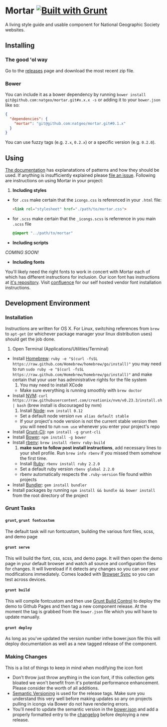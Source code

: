 # Mortar [![Built with Grunt](https://cdn.gruntjs.com/builtwith.png)](http://gruntjs.com/)

A living style guide and usable component for National Geographic Society websites.

## Installing

### The good 'ol way

Go to the [releases](https://github.com/natgeo/mortar/releases) page and download the most recent zip file.

### Bower

You can include it as a bower dependency by running `bower install git@github.com:natgeo/mortar.git#x.x.x -s` or adding it to your `bower.json` like so:

``` json
{
  "dependencies": {
    "mortar": "git@github.com:natgeo/mortar.git#0.1.x"
  }
}
```

You can use fuzzy tags (e.g. `2.x`, `0.2.x`) or a specific version (e.g. `0.2.0`).

## Using

[The documentation](http://natgeo.github.io/mortar/) has explanatations of patterns and how they should be used. If anything is insufficiently explained please [file an issue](https://github.com/natgeo/mortar/issues). Following are instructions on using Mortar in your project:

1. **Including styles**
  - for `.css` make certain that the `icongs.css` is referenced in your `.html` file:
    ```html
    <link rel="stylesheet" href="./path/to/mortar.css">
    ```
  - for `.scss`  make certain that the `_icongs.scss` is referrence in you main `.scss` file
     ```scss
     @import "../path/to/mortar"
     ```
- **Including scripts**

*COMING SOON!*

- **Including fonts**

You'll likely need the right fonts to work in concert with Mortar each of which has different instructions for inclusion. Our icon font has instructions at  [it's repository](https://github.com/natgeo/icongs). Visit [confluence](https://confluence.nationalgeographic.com/display/DS/Web+Fonts) for our self hosted vendor font installation instructions.

## Development Environment

### Installation

Instructions are written for OS X. For Linux, switching references from `brew` to `apt-get` (or whichever package manager your linux distribution uses) should get the job done.

1. Open Terminal (Applications/Utilities/Terminal)
- Install [Homebrew](http://brew.sh/): ```ruby -e "$(curl -fsSL https://raw.github.com/Homebrew/homebrew/go/install)"``` you may need to run ```sudo ruby -e "$(curl -fsSL https://raw.github.com/Homebrew/homebrew/go/install)"``` and make certain that your user has administrative rights for the file system
  1. You may need to install XCode
  - Make sure everything is running smoothly with ```brew doctor```
- Install [NVM](https://github.com/creationix/nvm): ```curl https://raw.githubusercontent.com/creationix/nvm/v0.23.3/install.sh | bash``` (brew install is discouraged by nvm)
  1. Install [Node](http://nodejs.org/): ```nvm install 0.12```
  - Set a default node version ```nvm alias default stable```
  - If your project's node version is not the current stable version then you will need to run ```nvm use``` whenever you enter your project's repo
- Install [Grunt-Cli](http://gruntjs.com/): ```npm install -g grunt-cli```
- Install [Bower](http://bower.io/): ```npm install -g bower```
- Install [rbenv](https://github.com/sstephenson/rbenv): ```brew install rbenv ruby-build```
  1. **make sure to follow post install instructions**, add necessary lines to your shell profile. Run ```brew info rbenv``` if you missed them somehow the first time.
  - Install [Ruby](https://www.ruby-lang.org/en/): ```rbenv install ruby 2.2.0```
  - Set a default ruby version ```rbenv global 2.2.0```
  - rbenv automatically respects the `.ruby-version` file found within projects
- Install [Bundler](http://bundler.io/): ```gem install bundler```
- Install packages by running ```npm install && bundle && bower install``` from the root directory of the project

### Grunt Tasks

#### `grunt`, `grunt fontcustom`

The default task will run fontcustom, building the various font files, scss, and demo page

#### `grunt serve`

This will build the font, css, scss, and demo page. It will then open the demo page in your default browser and watch all source and configuration files for changes. It will livereload if it detects any changes so you can see your modifications immediately. Comes loaded with [Browser Sync](https://github.com/shakyShane/browser-sync) so you can test across devices.

#### `grunt build`

This will compile fontcustom and then use [Grunt Build Control](https://github.com/robwierzbowski/grunt-build-control) to deploy the demo to Github Pages and then tag a new component release. At the moment the tag is grabbed from the `bower.json` file which you will have to update manually.

#### `grunt deploy`

As long as you've updated the version number inthe bower.json file this will deploy documentation as well as a new tagged release of the component.

### Making Changes

This is a list of things to keep in mind when modifying the icon font

- Don't throw just throw anything in the icon font, if this collection gets bloated we won't benefit from it's potential performance enhancement. Please consider the worth of all additions.
- [Semantic Versioning](http://semver.org/) is used for the release tags. Make sure you understand this very well before making updates so any on projects pulling in icongs via Bower do not have rendering errors.
- You'll need to update the semantic version in the [bower.json](https://github.com/natgeo/mortar/blob/0357dfdd41b10964acf296c2f4cea7bee10f3b94/bower.json#L3) and add a properly formatted entry to the [changelog](https://github.com/natgeo/mortar/blob/master/CHANGELOG.md) before deploying a new release.
